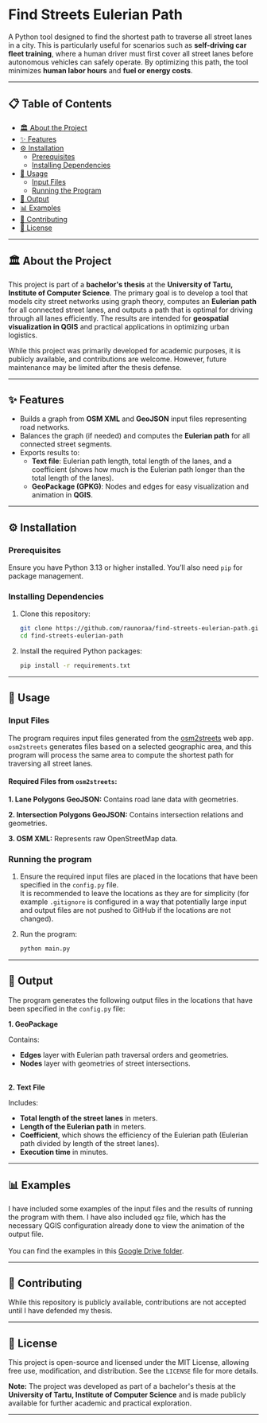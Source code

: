 # **Find Streets Eulerian Path**  
A Python tool designed to find the shortest path to traverse all street lanes in a city. This is particularly useful for scenarios such as **self-driving car fleet training**, where a human driver must first cover all street lanes before autonomous vehicles can safely operate. By optimizing this path, the tool minimizes **human labor hours** and **fuel or energy costs**.

---

## 📋 **Table of Contents**
- [🏛️ About the Project](#-about-the-project)
- [✨ Features](#-features)
- [⚙️ Installation](#-installation)
  - [Prerequisites](#prerequisites)
  - [Installing Dependencies](#installing-dependencies)
- [🚀 Usage](#-usage)
  - [Input Files](#input-files)
  - [Running the Program](#running-the-program)
- [📄 Output](#-output)
- [📊 Examples](#-examples)
- [🤝 Contributing](#-contributing)
- [📝 License](#-license)

---

## **🏛️ About the Project**
This project is part of a **bachelor's thesis** at the **University of Tartu, Institute of Computer Science**. The primary goal is to develop a tool that models city street networks using graph theory, computes an **Eulerian path** for all connected street lanes, and outputs a path that is optimal for driving through all lanes efficiently. The results are intended for **geospatial visualization in QGIS** and practical applications in optimizing urban logistics.  

While this project was primarily developed for academic purposes, it is publicly available, and contributions are welcome. However, future maintenance may be limited after the thesis defense.

---

## **✨ Features**
- Builds a graph from **OSM XML** and **GeoJSON** input files representing road networks.
- Balances the graph (if needed) and computes the **Eulerian path** for all connected street segments.
- Exports results to:
  - **Text file**: Eulerian path length, total length of the lanes, and a coefficient (shows how much is the Eulerian path longer than the total length of the lanes).
  - **GeoPackage (GPKG)**: Nodes and edges for easy visualization and animation in **QGIS**.

---

## **⚙️ Installation**

### **Prerequisites**
Ensure you have Python 3.13 or higher installed. You’ll also need `pip` for package management.

### **Installing Dependencies**
1. Clone this repository:
    ```bash
   git clone https://github.com/raunoraa/find-streets-eulerian-path.git
   cd find-streets-eulerian-path
    ```
2. Install the required Python packages:
    ```bash
   pip install -r requirements.txt
    ```

---

## **🚀 Usage**

### **Input Files**
The program requires input files generated from the [osm2streets](https://a-b-street.github.io/osm2streets/) web app. `osm2streets` generates files based on a selected geographic area, and this program will process the same area to compute the shortest path for traversing all street lanes.

#### **Required Files from `osm2streets`:**

**1. Lane Polygons GeoJSON:**
Contains road lane data with geometries.

**2. Intersection Polygons GeoJSON:**
Contains intersection relations and geometries.

**3. OSM XML:**
Represents raw OpenStreetMap data.


### **Running the program**

1. Ensure the required input files are placed in the locations that have been specified in the `config.py` file.<br> It is recommended to leave the locations as they are for simplicity (for example `.gitignore` is configured in a way that potentially large input and output files are not pushed to GitHub if the locations are not changed).

2. Run the program:
    ```bash
   python main.py
    ```

---

## **📄 Output**

The program generates the following output files in the locations that have been specified in the `config.py` file:

**1. GeoPackage**

Contains:
- **Edges** layer with Eulerian path traversal orders and geometries.
- **Nodes** layer with geometries of street intersections.<br><br>

**2. Text File**

Includes:
- **Total length of the street lanes** in meters.
- **Length of the Eulerian path** in meters.
- **Coefficient**, which shows the efficiency of the Eulerian path (Eulerian path divided by length of the street lanes).
- **Execution time** in minutes.

---

## **📊 Examples**

I have included some examples of the input files and the results of running the program with them. I have also included `qgz` file, which has the necessary QGIS configuration already done to view the animation of the output file. <br><br>
You can find the examples in this [Google Drive folder](https://drive.google.com/drive/folders/1iLgaCyLz092MU7t6YOZGydiwEh6wuK1s?usp=sharing).

---

## **🤝 Contributing**
While this repository is publicly available, contributions are not accepted until I have defended my thesis.

---

## **📝 License**
This project is open-source and licensed under the MIT License, allowing free use, modification, and distribution. See the `LICENSE` file for more details.

**Note:** The project was developed as part of a bachelor's thesis at the **University of Tartu, Institute of Computer Science** and is made publicly available for further academic and practical exploration.

---
